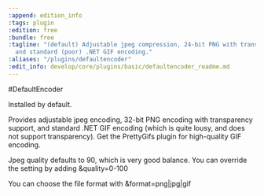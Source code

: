 ```yaml
---
:append: edition_info
:tags: plugin
:edition: free
:bundle: free
:tagline: "(default) Adjustable jpeg compression, 24-bit PNG with transparency support,
  and standard (poor) .NET GIF encoding."
:aliases: "/plugins/defaultencoder"
:edit_info: develop/core/plugins/basic/defaultencoder_readme.md
---
```


#DefaultEncoder

Installed by default. 

Provides adjustable jpeg encoding, 32-bit PNG encoding with transparency support, and standard .NET GIF encoding (which is quite lousy, and does not support transparency). Get the PrettyGifs plugin for high-quality GIF encoding.

Jpeg quality defaults to 90, which is very good balance. You can override the setting by adding &quality=0-100

You can choose the file format with &format=png|jpg|gif